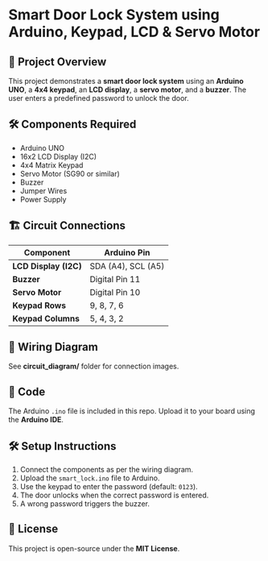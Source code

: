 # Smart Door Lock System using Arduino, Keypad, LCD & Servo Motor

## 📌 Project Overview
This project demonstrates a **smart door lock system** using an **Arduino UNO**, a **4x4 keypad**, an **LCD display**, a **servo motor**, and a **buzzer**. The user enters a predefined password to unlock the door.

## 🛠️ Components Required
- Arduino UNO
- 16x2 LCD Display (I2C)
- 4x4 Matrix Keypad
- Servo Motor (SG90 or similar)
- Buzzer
- Jumper Wires
- Power Supply

## 🏗️ Circuit Connections
| Component | Arduino Pin |
|-----------|------------|
| **LCD Display (I2C)** | SDA (A4), SCL (A5) |
| **Buzzer** | Digital Pin 11 |
| **Servo Motor** | Digital Pin 10 |
| **Keypad Rows** | 9, 8, 7, 6 |
| **Keypad Columns** | 5, 4, 3, 2 |

## 🔌 Wiring Diagram
See **circuit_diagram/** folder for connection images.

## 📜 Code
The Arduino `.ino` file is included in this repo. Upload it to your board using the **Arduino IDE**.

## 🛠️ Setup Instructions
1. Connect the components as per the wiring diagram.
2. Upload the `smart_lock.ino` file to Arduino.
3. Use the keypad to enter the password (default: `0123`).
4. The door unlocks when the correct password is entered.
5. A wrong password triggers the buzzer.

## 📜 License
This project is open-source under the **MIT License**.

